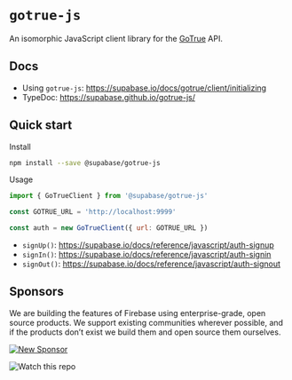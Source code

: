 # `gotrue-js`

An isomorphic JavaScript client library for the [GoTrue](https://github.com/netlify/gotrue) API.

## Docs

- Using `gotrue-js`: https://supabase.io/docs/gotrue/client/initializing
- TypeDoc: https://supabase.github.io/gotrue-js/

## Quick start

Install

```bash
npm install --save @supabase/gotrue-js
```

Usage

```js
import { GoTrueClient } from '@supabase/gotrue-js'

const GOTRUE_URL = 'http://localhost:9999'

const auth = new GoTrueClient({ url: GOTRUE_URL })
```

- `signUp()`: https://supabase.io/docs/reference/javascript/auth-signup
- `signIn()`: https://supabase.io/docs/reference/javascript/auth-signin
- `signOut()`: https://supabase.io/docs/reference/javascript/auth-signout

## Sponsors

We are building the features of Firebase using enterprise-grade, open source products. We support existing communities wherever possible, and if the products don’t exist we build them and open source them ourselves.

[![New Sponsor](https://user-images.githubusercontent.com/10214025/90518111-e74bbb00-e198-11ea-8f88-c9e3c1aa4b5b.png)](https://github.com/sponsors/supabase)

![Watch this repo](https://gitcdn.xyz/repo/supabase/monorepo/master/web/static/watch-repo.gif "Watch this repo")
